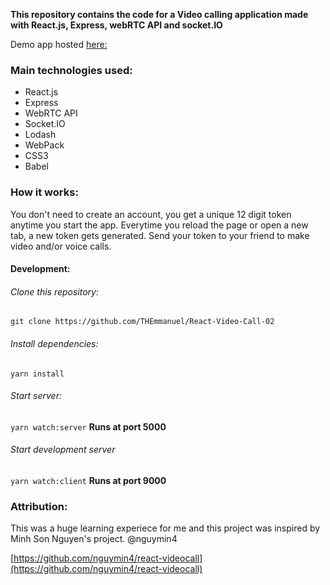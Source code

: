 **This repository contains the code for a Video calling application made with React.js, Express, webRTC API and socket.IO**

Demo app hosted [here:](http://react-rtc-caller.herokuapp.com/)

### Main technologies used:

* React.js
* Express
* WebRTC API
* Socket.IO
* Lodash
* WebPack
* CSS3
* Babel


### How it works:
You don't need to create an account, you get a unique 12 digit token anytime you start the app.
Everytime you reload the page or open a new tab, a new token gets generated.
Send your token to your friend to make video and/or voice calls.

#### Development:
###### Clone this repository:
`git clone https://github.com/THEmmanuel/React-Video-Call-02` 

###### Install dependencies:
`yarn install`

###### Start server:
`yarn watch:server`
**Runs at port 5000**

###### Start development server
`yarn watch:client`
**Runs at port 9000**

### Attribution:
This was a huge learning experiece for me and this project was inspired by Minh Son Nguyen's project.
@nguymin4

[https://github.com/nguymin4/react-videocall](https://github.com/nguymin4/react-videocall)
